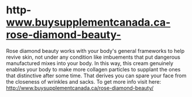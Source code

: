 # http-www.buysupplementcanada.ca-rose-diamond-beauty-
Rose diamond beauty works with your body's general frameworks to help revive skin, not under any condition like imbuements that put dangerous manufactured mixes into your body. In this way, this cream genuinely enables your body to make more collagen particles to supplant the ones that distinctive after some time. That derives you can spare your face from the closeness of wrinkles and sacks. To get more info visit here: http://www.buysupplementcanada.ca/rose-diamond-beauty/
